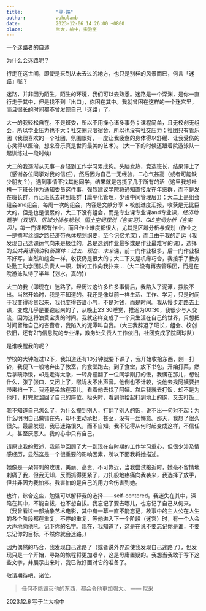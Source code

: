 ```yaml
---
title:            "寻·路"
author:           wuhulamb
date:             2023-12-06 14:26:00 +0800
place:            兰大，榆中，实验室
---
```

一个迷路者的自述
<!--more-->

为什么会迷路呢？

行走在这世间，即使是来到从未去过的地方，也只是别样的风景而已，何言「迷路」呢？

迷路，并非因为陌生，陌生的环境，我们可以去熟悉。迷路是一个深渊，是你一直行走于其中，但是找不到「出口」，你困在其中。我就曾困在这样的一个迷宫里，而且很长的时间都不曾发现自己「迷路」了。

大一的我轻松自在。不是班委，所以不用操心诸多事务；课程简单，且无校创无组会，所以学业压力也不大；社交圈只限宿舍，所以也没有社交压力；社团只有管乐团（我很喜欢的一个社团，氛围很好，一度让我疲惫的身体得以舒缓、让我受伤的心灵得以医治，想来音乐真是世间最美的艺术）。（大一下的时候还跟着院游泳队一起训练过一段时候）

大二的我逐渐从无事一身轻到工作学习累成狗。头脑发热，竞选班长，结果评上了（感谢各位同学对我的信任），然后因为自己一无经验，二心气甚高（或者可能缺少朋友？），遇到事情不找其他同学，结果就是包揽了几乎所有的活（这里我想吐槽一下班长作为通知委员这件事，强烈建议学院将通知直接发在年级群，而不是发在班长群，再让班长去转到班群【扁平化管理，少设中间管理层】）；大二上是组会组会and组会，每周一次的组会，内容是文献分享 + 校创进度汇报，收获是无比巨大的，但是也是很累的，大二下没有组会，而是专业课专业课and专业课，*经济地理学（双语）*、*区域分析与规划*、*国土空间规划（含实习）*、*GIS空间分析（含实习）*，每一门课都有作业，而且作业难度都很大，尤其是区域分析与规划（作业之一是撰写丝绸之路经济带总体规划纲要，至今记忆尤深），而且由于我的走运（我发现自己选课运气向来是极佳的，总是选到作业最多或是作业最难写的课），选择的*公共英语演讲*和*新媒体：过去、现在、未来*课，前一门作业极多，后一门作业极不好写，当然和组会一样，收获仍是很大的；大二下又是机缘巧合，我接手了教务处勤工助学团队负责人一职，新的工作向我扑来...（大二没有再去管乐团，而是在院游泳队待了半年【划水，真的】）

大三的我（即现在）迷路了。经历过这许多许多事情后，我陷入了泥潭，挣脱不出。当然开始时，我是不知道的。我还是像以前一样生活、工作、学习，只是时间于我变得珍贵起来，我也变得吝啬小气，不是对钱，而是时间。我从慢步走路去上课，变成几乎是要跑起来的了，从晚上23:30睡觉，推迟为00:30，我很少与人交流，因为这将浪费宝贵的时间。我就这样变成了一个只生活在自己的世界，只想把时间留给自己的吝啬者，我陷入的泥潭叫自我。（大三我辞退了班长，组会、校创依旧，还有2门信息院的专业课，教务处负责人工作依旧，社团变成了院网球队）

是谁唤醒我的呢？

学校的大钟敲过12下，我知道还有10分钟就要下课了，我开始收拾东西，刚一打铃，我便飞一般地奔出了教室，向食堂跑去。到了食堂，放下书包，开始打菜，然后拿碗添饭，却是走得太急，一转身撞翻了一位同学刚打的饭，我愣在那儿，想说什么，张了张口，又闭上了，喉咙发不出声音。他倒也不计较，说他去找阿姨要扫帚来扫一下。我还是呆站在那儿，看着他去找了阿姨。然后我就去打饭，却不是为他打，打完就溜回了自己的座位。抬头时，看到他拾起打到地上的碗，又去打饭...

我不知道自己怎么了，为什么撞到别人，打翻了别人的饭，说不出一句对不起；为什么明明自己做错在先，却不主动承担，甚至，没有一丝悔意。那天，我想了很久很久。最后发现，我已迷路很久，而不自知。我不记得从何时起变成这样，不信任人，甚至厌恶人。我的心中只有自己。

请原谅我的叙述，我简单回顾了大一到现在各时期的工作学习重心，但很少涉及情感经历，显然这是一个很重要的影响因素，所以下面我将她描述。

她像是一朵带刺的玫瑰，美丽、高贵、不可靠近，当我尝试接近时，她毫不留情地刺痛了我，但我无知，反而抓得更紧了，刀扎般地疼痛向我袭来，我选择了放手，但并非因为我怕疼。我害怕的是自己的用力会伤害到她。

也许，综合这些，勉强可以解释我的选择——self-centered。我迷失在其中，深陷在其中，不能自拔，也不想自拔。我忘记了要去哪儿，也忘记了自己从何来。（我曾看过一部抽象艺术电影，其中有一幕一直不能忘记，故事中的主人公在人生的各个阶段都在重复，不停的重复，等他进入下一个阶段（迷宫）时，有一个人会大声地向他吼，记下你的名字。现在，我知道了，这是在说不要忘记你是谁，不要忘记你的目标，不然你就会迷路。）

因为偶然的巧合，我发现自己迷路了（或者说外界迫使我发现自己迷路了），但发现只是一个开始，寻路的旅程将更加艰辛，这是毋庸置疑的。我想当我敢于写下这些文字，并展示出来时，我已做好面对它的准备了。

敬请期待吧，诸位。

> 任何不能毁灭他的东西，都会令他更加强大。
> —— 尼采

2023.12.6
写于兰大榆中
